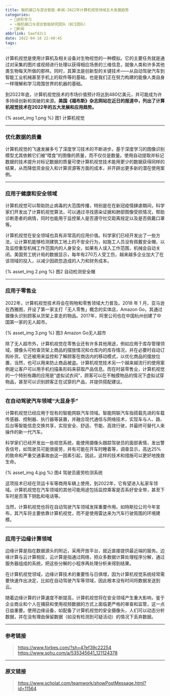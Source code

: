 ```yaml
---
title: 脑机接口与混合智能-新闻-2022年计算机视觉领域五大发展趋势
categories:
  - 🌙进阶学习
  - ⭐脑机接口与混合智能研究团队（BCI团队）
  - 💫新闻
abbrlink: 5aefd2c1
date: 2022-04-18 22:49:45
tags:
---
```


计算机视觉是使用计算机及相关设备对生物视觉的一种模拟。它的主要任务就是通过对采集的图片或视频进行处理以获得相应场景的三维信息，就像人类和许多其他类生物每天所做的那样。同时，其算法是创新型的关键技术——从自动驾驶汽车到智能工业机械甚至手机上的软件等的基础，也是我们正在努力构建的能像人类自身一样理解和学习周围世界的机器的基础。

到2022年底，计算机视觉技术的市场价值预计将达到480亿美元，并可能成为许多持续创新和突破的来源。**美国《福布斯》杂志网站在近日的报道中，列出了计算机视觉技术在2022年的五大发展和应用趋势。**

{% asset_img 1.png %}
图1 计算机视觉

<!--more-->

***

### 优化数据的质量

计算机视觉的飞速发展多亏了深度学习技术的不断进步。基于深度学习的图像识别模型尤其依赖它们被“喂食”的图像的质量，而不仅仅是数量。使用自动提取并标记数据的技术提升对标记数据的质量可使计算机视觉技术能用更少的数据获得同样的结果，从而降低资金投入和计算资源等方面的成本，并开辟出更多新的潜在使用案例。

***

### 应用于健康和安全领域

计算机视觉可以帮助防止病毒的大范围传播，特别是在在新冠疫情肆虐期间，科学家们开发出了计算机视觉算法，可以通过寻找感染证据和肺部图像受损情况，帮助诊断患者的病情，同时也能用于监控某人是否遵守社交距离规定以及是否佩戴口罩等。

计算机视觉在安全领域也具有非常高的应用价值。科学家们已经开发出了一些方法，让计算机能够检测建筑工地上的不安全行为，如施工人员没有佩戴安全帽，以及监控重型机械工作范围内的人身安全，如果有人误入工作范围，机械会自动关闭。美国劳工统计局的数据显示，每年有270万人受工伤，越来越多企业加大了在该领域的投入，以减少因疏忽造成的人力和财务成本。

{% asset_img 2.png %}
图2 自动检测安全帽

***

### 应用于零售业

2022年，计算机视觉技术将会在购物和零售领域大力普及。2018 年 1 月，亚马逊在西雅图，开设了第一家主打「无人零售」概念的实体店，Amazon Go，其通过摄像头识别顾客从货架上拿走的物品。2017年，阿里公司也在中国杭州创建了中国第一家的无人超市。

{% asset_img 3.png %}
图3 Amazon Go无人超市

除了无人超市外，计算机视觉在零售业还有许多其他用途，例如应用于库存管理领域，摄像头可检查货架上商品的摆放情况和仓库内的库存情况，并在必要时自动订购补货。它还被用来监控和了解顾客在商店内的移动模式，以优化商品的摆放位置，当然，也可以用来防止商品被盗。计算机视觉技术另一个越来越流行的使用案例是让客户可以用手机扫描条形码来获取产品信息。而在时装零售业，计算机视觉的一个特别有趣的应用是“虚拟试衣间”，顾客可以在不触摸物品的情况下虚拟试穿物品，甚至可以识别顾客正在试穿的产品，并提供搭配建议。

***

### 在自动驾驶汽车领域“大显身手”

计算机视觉已经应用于现有的智能网联汽车领域。智能网联汽车指搭载先进的车载传感器、控制器、执行器等装置，并融合现代通信与网络技术，实现车与人、路、后台等智能信息交换共享，实现安全、舒适、节能、高效行驶，并最终可替代人来操作的新一代汽车。

科学家们已经开发出一些视觉系统，能使用摄像头跟踪驾驶员的面部表情，发出警告信号，如驾驶员可能很疲劳，并有可能在开车时睡着等，调查显示，高达25%的致命和严重交通事故由这一因素引起，因此，这样的技术和措施可以更好地挽救生命。

{% asset_img 4.jpg %}
图4 驾驶员疲劳检测系统

这项技术已经在货运卡车等商用车辆上使用，到2022年，它有望进入私家车领域。计算机视觉在汽车领域的其他可能用途包括监控乘客是否系好安全带，甚至下车时是否落下钥匙和电话等。

当然，计算机视觉也将在自动驾驶汽车领域发挥重要作用。如特斯拉公司今年宣布，其汽车将主要依靠计算机视觉，而不是使用雷达来为汽车行驶周围的环境建模。

***

### 应用于边缘计算领域

边缘计算是指在数据源头的附近，采用开放平台，就近直接提供最近端的服务。边缘计算与云计算相反，云计算是指通过网络，把众多数据计算处理程序分解，通过服务器组成的系统，把这些分解的小程序再处理分析来得到结果。

在计算机视觉领域，边缘计算技术的重要性与日俱增，因为计算机视觉系统经常需要快速作出决定，比如在自动驾驶汽车等领域，因此根本没有时间将数据发送到云。

随着边缘计算的计算速度不断提高，计算机视觉将在安全领域产生重大影响，鉴于企业商业和个人在捕获和使用视频数据的方式上面临更严格的审查和监管，这一点日益重要。使用边缘设备，如配备了计算机视觉的安全摄像头，人们可以动态分析数据，并在没有理由保留数据（如没有检测到可疑活动）的情况下丢弃数据。

***

### 参考链接

> <https://www.forbes.com/?sh=47ef39c22254>
> <https://www.sohu.com/a/535345641_121124378>

***

### 原文链接

> <https://www.scholat.com/teamwork/showPostMessage.html?id=11564>
